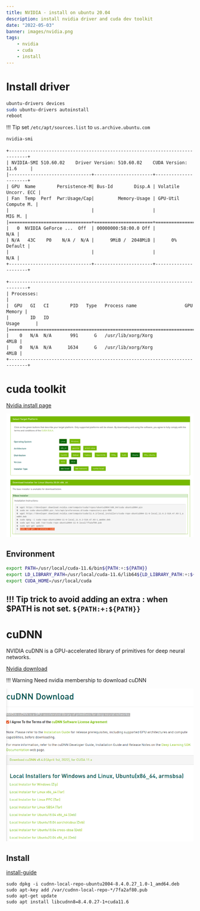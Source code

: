```yaml
---
title: NVIDIA - install on ubuntu 20.04
description: install nvidia driver and cuda dev toolkit
date: "2022-05-03"
banner: images/nvidia.png
tags:
    - nvidia
    - cuda
    - install
---
```


# Install driver
```bash
ubuntu-drivers devices
sudo ubuntu-drivers autoinstall
reboot
```

!!! Tip
    set `/etc/apt/sources.list` to `us.archive.ubuntu.com`

```
nvidia-smi

+-----------------------------------------------------------------------------+
| NVIDIA-SMI 510.60.02    Driver Version: 510.60.02    CUDA Version: 11.6     |
|-------------------------------+----------------------+----------------------+
| GPU  Name        Persistence-M| Bus-Id        Disp.A | Volatile Uncorr. ECC |
| Fan  Temp  Perf  Pwr:Usage/Cap|         Memory-Usage | GPU-Util  Compute M. |
|                               |                      |               MIG M. |
|===============================+======================+======================|
|   0  NVIDIA GeForce ...  Off  | 00000000:58:00.0 Off |                  N/A |
| N/A   43C    P0    N/A /  N/A |      9MiB /  2048MiB |      0%      Default |
|                               |                      |                  N/A |
+-------------------------------+----------------------+----------------------+
                                                                               
+-----------------------------------------------------------------------------+
| Processes:                                                                  |
|  GPU   GI   CI        PID   Type   Process name                  GPU Memory |
|        ID   ID                                                   Usage      |
|=============================================================================|
|    0   N/A  N/A       991      G   /usr/lib/xorg/Xorg                  4MiB |
|    0   N/A  N/A      1634      G   /usr/lib/xorg/Xorg                  4MiB |
+-----------------------------------------------------------------------------+

```

# cuda toolkit
[Nvidia install page](https://developer.nvidia.com/cuda-downloads?target_os=Linux&target_arch=x86_64&Distribution=Ubuntu&target_version=20.04&target_type=deb_local)

![](images/cuda.png)

## Environment

```bash title=".bashrc"
export PATH=/usr/local/cuda-11.6/bin${PATH:+:${PATH}}
export LD_LIBRARY_PATH=/usr/local/cuda-11.6/lib64${LD_LIBRARY_PATH:+:${LD_LIBRARY_PATH}}
export CUDA_HOME=/usr/local/cuda
```

!!! Tip
    trick to avoid adding an extra : when $PATH is not set.
    ```
    ${PATH:+:${PATH}}
    ```
---

# cuDNN
NVIDIA cuDNN is a GPU-accelerated library of primitives for deep neural networks.

[Nvidia download](https://developer.nvidia.com/rdp/cudnn-download)

!!! Warning
    Need nvidia membership to download cuDNN

![](images/cuDNN.png)

## Install
[install-guide](https://docs.nvidia.com/deeplearning/cudnn/install-guide/index.html#installlinux)

```
sudo dpkg -i cudnn-local-repo-ubuntu2004-8.4.0.27_1.0-1_amd64.deb 
sudo apt-key add /var/cudnn-local-repo-*/7fa2af80.pub
sudo apt-get update
sudo apt install libcudnn8=8.4.0.27-1+cuda11.6

```